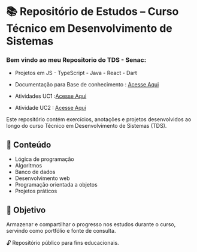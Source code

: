 
# 📚 Repositório de Estudos – Curso Técnico em Desenvolvimento de Sistemas

### Bem vindo ao meu Repositorio do TDS - Senac:

- Projetos em JS - TypeScript - Java - React - Dart

- Documentação para Base de conhecimento : [Acesse Aqui](https://www.notion.so/BASE-DE-CONHECIMENTO-1f442b2458b480508b66da5afd560743)

- Atividades UC1 :[Acesse Aqui](https://www.notion.so/Atividades-TDS-1f442b2458b480e4a086dfd12c98cf76)

- Atividade UC2 : [Acesse Aqui]()

Este repositório contém exercícios, anotações e projetos desenvolvidos ao longo do curso Técnico em Desenvolvimento de Sistemas (TDS).

## 🧩 Conteúdo

- Lógica de programação
- Algoritmos
- Banco de dados
- Desenvolvimento web
- Programação orientada a objetos
- Projetos práticos

## 📌 Objetivo

Armazenar e compartilhar o progresso nos estudos durante o curso, servindo como portfólio e fonte de consulta.

🔓 Repositório público para fins educacionais.
